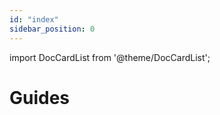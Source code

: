 ```yaml
---
id: "index"
sidebar_position: 0
---
```


import DocCardList from '@theme/DocCardList';

# Guides

<DocCardList />

